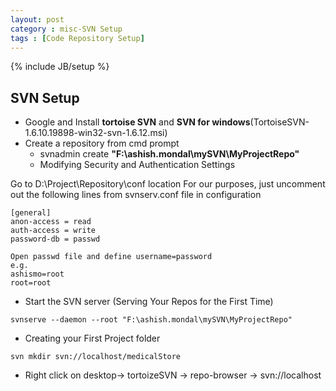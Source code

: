 ```yaml
---
layout: post
category : misc-SVN Setup
tags : [Code Repository Setup]
---
```

{% include JB/setup %}

## SVN Setup


* Google and Install **tortoise SVN** and **SVN for windows**(TortoiseSVN-1.6.10.19898-win32-svn-1.6.12.msi)
* Create a repository from cmd prompt
    * svnadmin create **"F:\ashish.mondal\mySVN\MyProjectRepo"**
    * Modifying Security and Authentication Settings
    
Go to D:\Project\Repository\conf location
	For our purposes, just uncomment out the following lines from svnserv.conf file in configuration

 ```properties
[general]
anon-access = read
auth-access = write
password-db = passwd
 ```
	
 ```
Open passwd file and define username=password  
e.g.  
ashismo=root  
root=root  
 ```
 
 
* Start the SVN server (Serving Your Repos for the First Time)

```
svnserve --daemon --root "F:\ashish.mondal\mySVN\MyProjectRepo"  
```


* Creating your First Project folder

```
svn mkdir svn://localhost/medicalStore  
```


* Right click on desktop-> tortoizeSVN -> repo-browser -> svn://localhost
